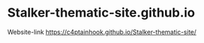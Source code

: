 # Stalker-thematic-site.github.io

Website-link https://c4ptainhook.github.io/Stalker-thematic-site/
